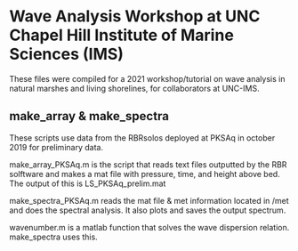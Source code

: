 # Wave Analysis Workshop at UNC Chapel Hill Institute of Marine Sciences (IMS) 
These files were compiled for a 2021 workshop/tutorial on wave analysis in natural marshes and living shorelines, for collaborators at UNC-IMS. 

## make_array & make_spectra
These scripts use data from the RBRsolos deployed at PKSAq in october 2019 for preliminary data. 

make_array_PKSAq.m is the script that reads text files outputted by the RBR solftware and makes a mat file with 
pressure, time, and height above bed. The output of this is LS_PKSAq_prelim.mat 

make_spectra_PKSAq.m reads the mat file & met information located in /met and does the spectral analysis.
It also plots and saves the output spectrum. 

wavenumber.m is a matlab function that solves the wave dispersion relation. make_spectra uses this. 
